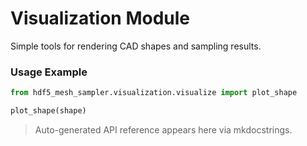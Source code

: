 # Visualization Module

Simple tools for rendering CAD shapes and sampling results.

### Usage Example

```python
from hdf5_mesh_sampler.visualization.visualize import plot_shape

plot_shape(shape)
```

> Auto-generated API reference appears here via mkdocstrings.